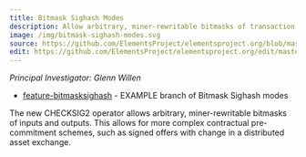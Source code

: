 ```yaml
---
title: Bitmask Sighash Modes
description: Allow arbitrary, miner-rewritable bitmasks of transaction inputs and outputs.
image: /img/bitmask-sighash-modes.svg
source: https://github.com/ElementsProject/elementsproject.org/blob/master/source/elements/bitmask-sighash-modes/index.md
edit: https://github.com/ElementsProject/elementsproject.org/edit/master/source/elements/bitmask-sighash-modes/index.md
---
```


*Principal Investigator: Glenn Willen*
 * [feature-bitmasksighash](https://github.com/ElementsProject/elements/tree/feature_bitmasksighash) - EXAMPLE branch of Bitmask Sighash modes

The new CHECKSIG2 operator allows arbitrary, miner-rewritable bitmasks of inputs and outputs. This allows for more complex contractual pre-commitment schemes, such as signed offers with change in a distributed asset exchange.
